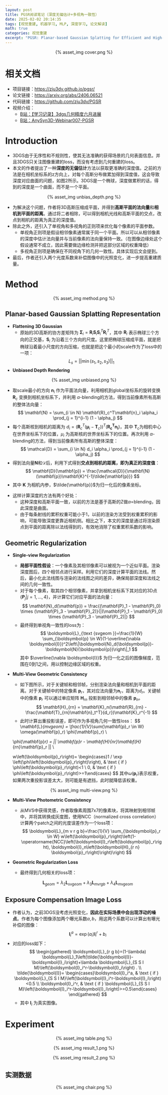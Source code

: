 ```yaml
---
layout: post
title: PGSR阅读笔记（深度无偏估计+多视角一致性）
date: 2025-02-02 20:14:35
tags: [视觉重建, 机器学习, MLP, 深度学习, 论文解读]
math: true
categories: 视觉重建
excerpt: "PGSR: Planar-based Gaussian Splatting for Efficient and High-Fidelity Surface Reconstruction"
---
```

<p align="center">{% asset_img cover.png %}</p>

# 相关文档
* 项目链接：https://zju3dv.github.io/pgsr/
* 论文链接：https://arxiv.org/abs/2406.06521
* 代码链接：https://github.com/zju3dv/PGSR
* 视频介绍：
  + [B站：【学习记录】3dgs几何精度六月进展](https://www.bilibili.com/video/BV1hm421V7w1/?vd_source=9629687338410a5ccaa5e1a595d0f17d)
  + [B站：AnySyn3D-Webinar007-PGSR](https://www.bilibili.com/video/BV1DBsTe4Eb2/?spm_id_from=333.337.search-card.all.click&vd_source=9629687338410a5ccaa5e1a595d0f17d)
# Introduction
* 3DGS由于无序性和不规则性，使其无法准确的获得场景的几何表面信息。并且3DGS只关注图像重建的loss，而没有考虑到几何重建的loss。
* 本文的作者提出了一种**深度的无偏估计**方法以获取更准确的深度值。之前的方法是在相机坐标系的z方向上，对每个高斯分布做累加得到深度值，这会导致深度对应曲面的问题，如图2所示。3DGS是一个椭球，深度做累积的话，得到的深度是一个曲面，而不是一个平面。

<p align="center">{% asset_img unbias_depth.png %}</p>

* 为解决这个问题，作者将3D高斯压缩成平面，并得到**高斯平面的法向量**和**相机到平面的距离**。通过将二者相除，可以得到相机光线和高斯平面的交点，改点到相机的距离为真正的深度值。
* 除此之外，还引入了单视角和多视角的正则项来优化每个像素的平面参数。
  + 单视角正则项是假设相邻像素通常属于同一个平面。所以可以从相邻像素的深度中估计法向量并与当前像素的法向量保持一致。（在图像边缘处这个假设通常不成立，因此需要做边缘检测并把这部分区域的权重降低）
  + 多视角正则项是确保在不同视角下的几何一致性。具体实现后文会提到。
* 最后，作者还引入两个光度系数来补偿图像中的光照变化，进一步提高重建质量。
# Method

<p align="center">{% asset_img method.png %}</p>

## Planar-based Gaussian Splatting Representation

* **Flattening 3D Gaussian**
  + 原始的3D高斯的协方差矩阵为 $\mathbf{\Sigma}_i = \mathbf{R}_i \mathbf{S}_i \mathbf{S}_i^T \mathbf{R}_i^T$，其中 $\mathbf{R}_i$ 表示椭球三个方向的正交基，$\mathbf{S}_i$ 为沿着三个方向的尺度。这里把椭球压缩成平面，就是把椭球沿着最小尺度的方向压缩，也就是把这个最小的scale作为了loss中的一项：
  $$
  L_s = || \min(s_1, s_2, s_3) ||_1
  $$
* **Unbiased Depth Rendering**

<p align="center">{% asset_img unbiased.png %}</p>

  + 取scale最小的方向 $\mathbf{n}_i$ 作为平面法向量，利用相机到global坐标系的旋转变换 $\mathbf{R}_c$ 变换到相机坐标系下，并利用 $\alpha$-blending的方法，得到当前像素所有高斯的整体法向量：
  $$
  \mathbf{N} = \sum_{i \in N} \mathbf{R}_c^T\mathbf{n}_i \alpha_i \prod_{j = 1}^{i-1} (1 - \alpha_j)
  $$
  + 每个高斯核到相机的距离为 $d_i = (\mathbf{R}_c^T(\mathbf{\mu}_i - \mathbf{T}_c))^T(\mathbf{R_c^T\mathbf{n_i}})$，其中 $\mathbf{T}_c$为相机中心在世界坐标系下的位置，$\mu_i$ 为高斯核的世界坐标系下的位置。再次利用 $\alpha$-blending的方法，得到当前像素所有高斯的整体深度：
  $$
  \mathcal{D} = \sum_{i \in N} d_i \alpha_i \prod_{j = 1}^{i-1} (1 - \alpha_j)
  $$
  + 得到法向量$\mathbf{N}$和$\mathcal{D}$后，利用下式得到**交点到相机的距离，即为真正的深度值**：
  $$
  \mathbf{D}(\mathbf{p}) = \frac{\mathcal{D}}{\mathbf{N}(\mathbf{p})\mathbf{K}^{-1}\tilde{\mathbf{p}}}
  $$
  + 其中 $\mathbf{K}$ 为相机内参，$\tilde{\mathbf{p}}$为归一化后的像素坐标。
* 这样计算深度的方法有两个好处：
  + 这种深度和高斯平面一致，以前的方法是基于高斯的Z做$\alpha$=blending，因此深度是曲面。
  + 由于每条射线的累积权重可能小于1，以前的渲染方法受到权重累积的影响，可能导致深度更靠近相机侧。相比之下，本文的深度是通过将渲染原点到平面的距离除以法线得到的，有效地消除了权重累积系数的影响。

## Geometric Regularization

* **Single-view Regularization**
  + **局部平面性假设**：一个像素及其相邻像素可以被视为一个近似平面。渲染深度图后，四个相邻点进行采样。利用它们的深度计算平面的法线。然后，最小化此法线图与渲染的法线图之间的差异，确保局部深度和法线之间的几何一致性。
  + 对于每个像素，取其四个相邻像素，并拿到相机坐标系下其对应的3D点 $\left\{\mathbf{P}_j | j = 1, ..., 4 \right\}$，并计算它们对应平面的法向量：
  $$
  \mathbf{N}_d(\mathbf{p}) = \frac{(\mathbf{P}_1 - \mathbf{P}_0) \times (\mathbf{P}_3 - \mathbf{P}_2)}{|(\mathbf{P}_1 - \mathbf{P}_0) \times (\mathbf{P}_3 - \mathbf{P}_2)|}
  $$
  + 最终得到单视角一致性的loss为：
  $$
  \boldsymbol{L}_{\text {svgeom }}=\frac{1}{W} \sum_{\boldsymbol{p} \in W}(1-\overline{\nabla \boldsymbol{I}})^2\left\|\boldsymbol{N}_d(\boldsymbol{p})-\boldsymbol{N}(\boldsymbol{p})\right\|_1
  $$
  其中 $\overline{\nabla \boldsymbol{I}}$ 为归一化之后的图像梯度，范围在0到1之间，用以控制边缘区域的权重。
* **Multi-View Geometric Consistency**
  + 如下图所示，对于关键帧和相邻帧，分别渲染法向量和相机到平面的距离。对于关键帧中的特定像素 $\mathbf{p}_r$，其对应法向量为$\mathbf{n}_r$，距离为$d_r$。关键帧中的像素 $\mathbf{p}_r$ 可以通过单应矩阵 $\mathbf{H}_{rn}$ 投影到相邻帧中的像素 $\mathbf{p}_n$。
  $$
  \mathbf{H}_{rn} = \mathbf{K}_n(\mathbf{R}_{rn} - \frac{\mathbf{T}_{rn}\mathbf{n}_t^T}{d_r})\mathbf{K}_r^{-1}
  $$
  + 此时计算出重投影误差，即可作为多视角几何一致性loss：
  $$
  \mathbf{L}_{mvgeom} = \frac{1}{V}\sum_{\mathbf{p}_r \in W} \omega(\mathbf{p}_r) \phi(\mathbf{p}_r) \\

  \phi(\mathbf{p}_r) = || \mathbf{p}_r - \mathbf{H}_{nr}\mathbf{H}_{rn}\mathbf{p}_r || \\

  w\left(\boldsymbol{p}_r\right)= \begin{cases}1 / \exp \left(\phi\left(\boldsymbol{p}_r\right)\right), & \text { if } \phi\left(\boldsymbol{p}_r\right)<1 \\ 0, & \text { if } \phi\left(\boldsymbol{p}_r\right)>=1\end{cases}
  $$
  其中$\omega(\boldsymbol{p}_r)$表示权重，如果两次重投影误差太大，则可能是有遮挡，此时就降低该权重。
<p align="center">{% asset_img multi-view.png %}</p>

* **Multi-View Photometric Consistency**
  + 从MVS中获得灵感，作者取像素周围7x7的像素块，将其映射到相邻帧中，并将其转换成灰度图，使用NCC（normalized cross correlation）计算两个patch之间的光度误差作为一个loss项：
  $$
  \boldsymbol{L}_{m v r g b}=\frac{1}{V} \sum_{\boldsymbol{p}_r \in W} w\left(\boldsymbol{p}_r\right)\left(1-\operatorname{NCC}\left(\boldsymbol{I}_r\left(\boldsymbol{p}_r\right), \boldsymbol{I}_n\left(\boldsymbol{H}_{r n} \boldsymbol{p}_r\right)\right)\right)
  $$
*  **Geometric Regularization Loss**
   *  最终得到几何相关的loss项：

    $$
    \mathbf{L}_{geom} = \lambda_2 \mathbf{L}_{svgeom} + \lambda_3 \mathbf{L}_{mvrgb} + \lambda_4 \mathbf{L}_{mvgeom}
    $$

## Exposure Compensation Image Loss

* 作者认为，之前3DGS没考虑光照变化，**因此在实际场景中会出现浮动的噪点**。作者为每个图像添加两个曝光系数$a, b$，用这两个系数可以计算出有曝光补偿的图像：
  $$
  \mathbf{I}_i^a = \exp(a_i)\mathbf{I}_i^r + b_i
  $$
* 对应的loss如下：
  $$
  \begin{gathered}
  \boldsymbol{L}_{r g b}=(1-\lambda) \boldsymbol{L}_1\left(\tilde{\boldsymbol{I}}-\boldsymbol{I}_i\right)+\lambda \boldsymbol{L}_{S S I M}\left(\boldsymbol{I}_i^r-\boldsymbol{I}_i\right) . \\
  \tilde{\boldsymbol{I}}= \begin{cases}\boldsymbol{I}_i^a, & \text { if } \boldsymbol{L}_{S S I M}\left(\boldsymbol{I}_i^r-\boldsymbol{I}_i\right)<0.5 \\
  \boldsymbol{I}_i^r, & \text { if } \boldsymbol{L}_{S S I M}\left(\boldsymbol{I}_i^r-\boldsymbol{I}_i\right)>=0.5\end{cases}
  \end{gathered}
  $$
  + 其中 $\boldsymbol{I}_i$ 为真实图像。
# Experiment

<p align="center">{% asset_img table.png %}</p>
<p align="center">{% asset_img result_1.png %}</p>
<p align="center">{% asset_img result_2.png %}</p>

## 实测数据

<p align="center">{% asset_img chair.png %}</p>
